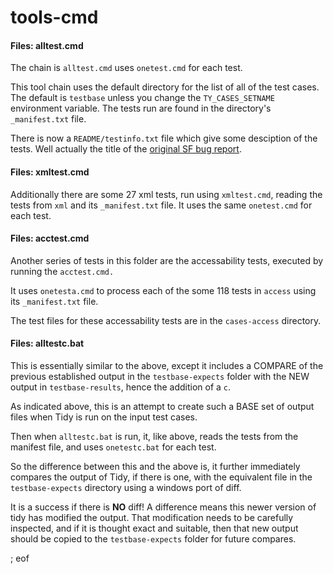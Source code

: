 # tools-cmd

#### Files: alltest.cmd

The chain is `alltest.cmd` uses `onetest.cmd` for each test.

This tool chain uses the default directory for the list of all of the test cases. The default is `testbase` unless you change the `TY_CASES_SETNAME` environment variable. The tests run are found in the directory's `_manifest.txt` file.

There is now a `README/testinfo.txt` file which give some desciption of the tests. Well actually the title of the [original SF bug report](https://sourceforge.net/p/tidy/bugs/#number/).


#### Files: xmltest.cmd

Additionally there are some 27 xml tests, run using `xmltest.cmd`, reading the tests from `xml` and its `_manifest.txt` file. It uses the same `onetest.cmd` for each test.


#### Files: acctest.cmd

Another series of tests in this folder are the accessability tests, executed by running the `acctest.cmd.`

It uses `onetesta.cmd` to process each of the some 118 tests in `access` using its `_manifest.txt` file. 

The test files for these accessability tests are in the `cases-access` directory.


#### Files: alltestc.bat

This is essentially similar to the above, except it includes a COMPARE of the previous established output in the `testbase-expects` folder with the NEW output in `testbase-results`, hence the addition of a `c`.

As indicated above, this is an attempt to create such a BASE set of output files when Tidy is run on the input test cases.

Then when `alltestc.bat` is run, it, like above, reads the tests from the manifest file, and uses `onetestc.bat` for each test.

So the difference between this and the above is, it further immediately compares the output of Tidy, if there is one, with the equivalent file in the `testbase-expects` directory using a windows port of diff.

It is a success if there is **NO** diff! A difference means this newer version of tidy has modified the output. That modification needs to be carefully inspected, and if it is thought exact and suitable, then that new output should be copied to the `testbase-expects` folder for future compares.

; eof
